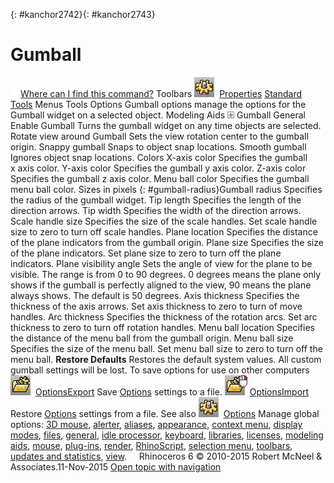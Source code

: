 ---
---

{: #kanchor2742}{: #kanchor2743}
# Gumball
 [![images/transparent.gif](images/transparent.gif)Where can I find this command?](javascript:void(0);) Toolbars
![images/options.png](images/options.png) [Properties](properties-toolbar.html)  [Standard](standard-toolbar.html)  [Tools](tools-toolbar.html) 
Menus
Tools
Options
Gumball options manage the options for the Gumball widget on a selected object.
Modeling Aids![images/dialoglistplus.png](images/dialoglistplus.png)Gumball
General
Enable Gumball
Turns the gumball widget on any time objects are selected.
Rotate view around Gumball
Sets the view rotation center to the gumball origin.
Snappy gumball
Snaps to object snap locations.
Smooth gumball
Ignores object snap locations.
Colors
X-axis color
Specifies the gumball x&#160;axis color.
Y-axis color
Specifies the gumball y&#160;axis color.
Z-axis color
Specifies the gumball z&#160;axis color.
Menu ball color
Specifies the gumball menu ball color.
Sizes in pixels
{: #gumball-radius}Gumball radius
Specifies the radius of the gumball widget.
Tip length
Specifies the length of the direction arrows.
Tip width
Specifies the width of the direction arrows.
Scale handle size
Specifies the size of the scale handles.
Set scale handle size to zero to turn off scale handles.
Plane location
Specifies the distance of the plane indicators from the gumball origin.
Plane size
Specifies the size of the plane indicators.
Set plane size to zero to turn off the plane indicators.
Plane visibility angle
Sets the angle of view for the plane to be visible.
The range is from 0 to 90 degrees. 0 degrees means the plane only shows if the gumball is perfectly aligned to the view, 90 means the plane always shows. The default is 50 degrees.
Axis thickness
Specifies the thickness of the axis arrows.
Set axis thickness to zero to turn of move handles.
Arc thickness
Specifies the thickness of the rotation arcs.
Set arc thickness to zero to turn off rotation handles.
Menu ball location
Specifies the distance of the menu ball from the gumball origin.
Menu ball size
Specifies the size of the menu ball.
Set menu ball size to zero to turn off the menu ball.
 **Restore Defaults** 
Restores the default system values. All custom gumball settings will be lost.
To save options for use on other computers
![images/optionsexport.png](images/optionsexport.png) [OptionsExport](optionsexport.html) 
Save [Options](options.html) settings to a file.
![images/optionsimport.png](images/optionsimport.png) [OptionsImport](optionsexport.html#optionsimport) 
Restore [Options](options.html) settings from a file.
See also
![images/options.png](images/options.png) [Options](options.html) 
Manage global options: [3D mouse](3dconnexion.html), [alerter](alerter.html), [aliases](aliases.html), [appearance](appearance.html), [context menu](context-menu.html), [display modes](view-displaymode-options.html), [files](files.html), [general](general.html), [idle processor](idleprocessor.html), [keyboard](keyboard.html), [libraries](libraries.html), [licenses](licenses.html), [modeling aids](modeling-aids.html), [mouse](mouse.html), [plug-ins](plug-ins.html), [render](rendering.html), [RhinoScript](rhinoscript.html), [selection menu](selection-menu.html), [toolbars](toolbars.html), [updates and statistics](updates-and-statistics.html), [view](view.html).
&#160;
&#160;
Rhinoceros 6 © 2010-2015 Robert McNeel &amp; Associates.11-Nov-2015
 [Open topic with navigation](modeling-aids-gumball.html) 

